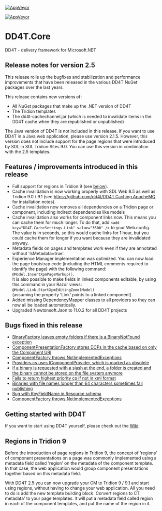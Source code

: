 [![AppVeyor](https://ci.appveyor.com/api/projects/status/github/dd4t/DD4T.Core?branch=master&svg=true&passingText=master)](https://ci.appveyor.com/project/DD4T/dd4t-core)

[![AppVeyor](https://ci.appveyor.com/api/projects/status/github/dd4t/DD4T.Core?branch=develop&svg=true&passingText=develop)](https://ci.appveyor.com/project/DD4T/dd4t-core)

# DD4T.Core
DD4T - delivery framework for Microsoft.NET


## Release notes for version 2.5

This release rolls up the bugfixes and stabilization and performance improvements that have been released in the various DD4T NuGet packages over the last years. 

This release contains new versions of:
- All NuGet packages that make up the .NET version of DD4T
- The Tridion templates
- The dd4t-cachechannel.jar (which is needed to invalidate items in the DD4T cache when they are republished or unpublished)

The Java version of DD4T is not included in this release. If you want to use DD4T in a Java web application, please use version 2.1.5. However, this version does not include support for the page regions that were introduced by SDL in SDL Tridion Sites 9.0. You can use this version in combination with the 2.5 templates.


## Features / improvements introduced in this release
- Full support for regions in Tridion 9 (see [below](#regions-in-tridion-9)).
- Cache invalidation is now working properly with SDL Web 8.5 as well as Tridion 9.0 / 9.1 (see https://github.com/dd4t/DD4T.Caching.ApacheMQ for installation notes).
- Cache invalidation now removes all dependencies on a Tridion page or component, including indirect dependencies like models 
- Cache invalidation also works for component links now. This means you can cache them for much longer. To do that, add `<add key="DD4T.CacheSettings.Link" value="3600" />` to your Web.config. The value is in seconds, so this would cache links for 1 hour, but you could cache them for longer if you want because they are invalidated anyway.
- Metadata fields on pages and templates work even if they are annotated without 'IsMetadata=true'.
- Experience Manager implementation was optimized. You can now load the page bootstrap code (including the HTML comments required to identify the page) with the following command: <br/> `@Model.InsertXpmPageMarkup()`. <br/>It is also possible to make fields in linked components editable, by using this command in your Razor views: `@Model.Link.StartXpmEditingZone(Model)`<br/> (assuming the property 'Link' points to a linked component).
- Added missing DependencyMapper classes to all providers so they can now all be loaded automatically.
- Upgraded Newtonsoft.Json to 11.0.2 for all DD4T projects



## Bugs fixed in this release
- [BinaryFactory leaves empty folders if there is a BinaryNotFound exception](https://github.com/dd4t/DD4T.Core/issues/117)
- [ComponentPresentationFactory stores DCPs in the cache based on only the Component URI](https://github.com/dd4t/DD4T.Core/issues/96)
- [ComponentFactory throws NotImplementedExceptions](https://github.com/dd4t/DD4T.Core/issues/79)
- [Providers.cs uses IComponentProvider, which is marked as obsolete](https://github.com/dd4t/DD4T.DI.Autofac/issues/14)
- [If a binary is requested with a slash at the end, a folder is created and the binary cannot be stored on the file system anymore](https://github.com/dd4t/DD4T.MVC/issues/44)
- [Fails to return highest priority cp if not in xml format ](https://github.com/dd4t/DD4T.Providers.SDLWeb8.5/issues/2)
- [Binaries with file names longer than 64 characters sometimes fail publishing](https://github.com/dd4t/DD4T.TridionTemplates/issues/43)
- [Bug with KeyFieldName in Resource schema](https://github.com/dd4t/DD4T.TridionTemplates/issues/33)
- [ComponentFactory throws NotImplementedExceptions](https://github.com/dd4t/DD4T.Core/issues/79)


## Getting started with DD4T

If you want to start using DD4T yourself, please check out the [Wiki](https://github.com/dd4t/DD4T.Core/wiki).


## Regions in Tridion 9
Before the introduction of page regions in Tridion 9, the concept of 'regions' of component presentations on a page was commonly implemented using a metadata field called 'region' on the metadata of the component template. In that case, the web application would group component presentations together based on this metadata field.

With DD4T 2.5 you can now upgrade your CM to Tridion 9 / 9.1 and start using regions, without having to change your web application. All you need to do is add the new template building block 'Convert regions to CT metadata' to your page templates. It will put a metadata field called region in each of the component templates, and put the name of the region in it.

